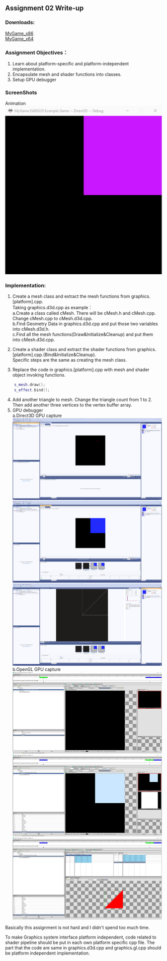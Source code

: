 ## Assignment 02 Write-up

### Downloads:
[MyGame_x86](https://github.com/XingnanChen/Engineer2/raw/master/Assignment02/MyGame_x86.zip)  
[MyGame_x64](https://github.com/XingnanChen/Engineer2/raw/master/Assignment02/MyGame_x64.zip)  

### Assignment Objectives：
1. Learn about platform-specific and platform-independent implementation.
2. Encapsulate mesh and shader functions into classes.
3. Setup GPU debugger

### ScreenShots 
Animation  
![Image](Assignment02/gamerunning.gif)  
 

### Implementation:
1. Create a mesh class and extract the mesh functions from graphics.[platform].cpp.  
    Taking graphics.d3d.cpp as example：  
    a.Create a class called cMesh. There will be cMesh.h and cMesh.cpp. Change cMesh.cpp to cMesh.d3d.cpp.  
    b.Find Geometry Data in graphics.d3d.cpp and put those two variables into cMesh.d3d.h.  
    c.Find all the mesh functions(Draw&Initialize&Cleanup) and put them into cMesh.d3d.cpp.  

2. Create a shader class and extract the shader functions from graphics.[platform].cpp.(Bind&Initialize&Cleanup).  
    Specific steps are the same as creating the mesh class.
3. Replace the code in graphics.[platform].cpp with mesh and shader object invoking functions.
```cpp
    s_mesh.draw();
    s_effect.bind();
```
4. Add another triangle to mesh. Change the triangle count from 1 to 2. Then add another three vertices to the vertex buffer array.
5. GPU debugger  
    a.Direct3D GPU capture  
    ![Image](Assignment02/d3d-black.png)    
    ![Image](Assignment02/d3d-mesh.png)    
    ![Image](Assignment02/d3d-wareframe.png)  
    b.OpenGL GPU capture  
    ![Image](Assignment02/gl-black.png)    
    ![Image](Assignment02/gl-mesh.png)    
    ![Image](Assignment02/gl-wareframe.png)  

Basically this assignment is not hard and I didn't spend too much time. 

To make Graphics system interface platform independent, code related to shader pipeline should be put in each own platform specific cpp file. The part that the code are same in graphics.d3d.cpp and graphics.gl.cpp should be platform independent implementation.
